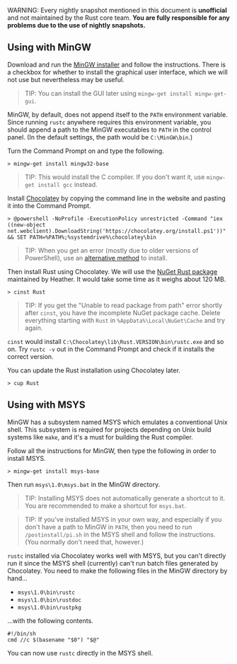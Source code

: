 WARNING: Every nightly snapshot mentioned in this document is **unofficial** and not maintained by the Rust core team.
**You are fully responsible for any problems due to the use of nightly snapshots.**

## Using with MinGW

Download and run the [MinGW installer](http://sourceforge.net/projects/mingw/files/latest/download?source=files) and follow the instructions.
There is a checkbox for whether to install the graphical user interface,
which we will not use but nevertheless may be useful.

> TIP: You can install the GUI later using `mingw-get install mingw-get-gui`.

MinGW, by default, does not append itself to the `PATH` environment variable.
Since running `rustc` anywhere requires this environment variable,
you should append a path to the MinGW executables to `PATH` in the control panel.
(In the default settings, the path would be `C:\MinGW\bin`.)

Turn the Command Prompt on and type the following.

    > mingw-get install mingw32-base

> TIP: This would install the C compiler. If you don't want it, use `mingw-get install gcc` instead.

Install [Chocolatey](http://chocolatey.org/)
by copying the command line in the website and pasting it into the Command Prompt.

    > @powershell -NoProfile -ExecutionPolicy unrestricted -Command "iex ((new-object net.webclient).DownloadString('https://chocolatey.org/install.ps1'))" && SET PATH=%PATH%;%systemdrive%\chocolatey\bin

> TIP: When you get an error (mostly due to older versions of PowerShell), use an [alternative method](https://github.com/chocolatey/chocolatey/wiki/Installation#wiki-powershell-through-batch-method) to install.

Then install Rust using Chocolatey.
We will use the [NuGet Rust package](https://www.nuget.org/packages/Rust/) maintained by Heather.
It would take some time as it weighs about 120 MB.

    > cinst Rust

> TIP: If you get the "Unable to read package from path" error shortly after `cinst`,
> you have the incomplete NuGet package cache.
> Delete everything starting with `Rust` in `%AppData%\Local\NuGet\Cache` and try again.

`cinst` would install `C:\Chocolatey\lib\Rust.VERSION\bin\rustc.exe` and so on.
Try `rustc -v` out in the Command Prompt and check if it installs the correct version.

You can update the Rust installation using Chocolatey later.

    > cup Rust

## Using with MSYS

MinGW has a subsystem named MSYS which emulates a conventional Unix shell.
This subsystem is required for projects depending on Unix build systems like `make`,
and it's a must for building the Rust compiler.

Follow all the instructions for MinGW, then type the following in order to install MSYS.

    > mingw-get install msys-base

Then run `msys\1.0\msys.bat` in the MinGW directory.

> TIP: Installing MSYS does not automatically generate a shortcut to it. You are recommended to make a shortcut for `msys.bat`.

> TIP: If you've installed MSYS in your own way, and especially if you don't have a path to MinGW in `PATH`,
> then you need to run `/postinstall/pi.sh` in the MSYS shell and follow the instructions. (You normally don't need that, however.)

`rustc` installed via Chocolatey works well with MSYS,
but you can't directly run it since the MSYS shell (currently) can't run batch files generated by Chocolatey.
You need to make the following files in the MinGW directory by hand...

* `msys\1.0\bin\rustc`
* `msys\1.0\bin\rustdoc`
* `msys\1.0\bin\rustpkg`

...with the following contents.

    #!/bin/sh
    cmd //c $(basename "$0") "$@" 

You can now use `rustc` directly in the MSYS shell.

